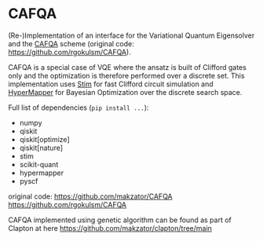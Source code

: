 # CAFQA

(Re-)Implementation of an interface for the Variational Quantum Eigensolver and the [CAFQA](https://dl.acm.org/doi/abs/10.1145/3567955.3567958) scheme (original code: https://github.com/rgokulsm/CAFQA).

CAFQA is a special case of VQE where the ansatz is built of Clifford gates only and the optimization is therefore performed over a discrete set. This implementation uses [Stim](https://github.com/quantumlib/Stim) for fast Clifford circuit simulation and [HyperMapper](https://github.com/luinardi/hypermapper) for Bayesian Optimization over the discrete search space.

Full list of dependencies (`pip install ...`):
- numpy
- qiskit
- qiskit[optimize]
- qiskit[nature]
- stim
- scikit-quant
- hypermapper
- pyscf

original code: https://github.com/makzator/CAFQA
https://github.com/rgokulsm/CAFQA

CAFQA implemented using genetic algorithm can be found as part of Clapton at here https://github.com/makzator/clapton/tree/main
